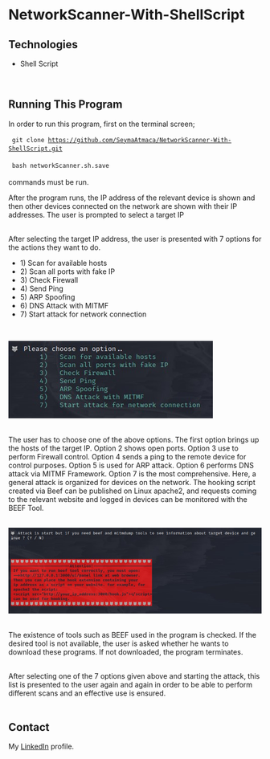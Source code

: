 # NetworkScanner-With-ShellScript

## Technologies
<ul>
<li> Shell Script </li>
</ul>

<br>

## Running This Program 
In order to run this program, first on the terminal screen; <br>

<code> git clone https://github.com/SeymaAtmaca/NetworkScanner-With-ShellScript.git </code> <br>
<code> bash networkScanner.sh.save </code> <br><br>
commands must be run. <br>

After the program runs, the IP address of the relevant device is shown and then other devices connected on the network are shown with their IP addresses. The user is prompted to select a target IP <br><br>

After selecting the target IP address, the user is presented with 7 options for the actions they want to do. <br>
<ul>
      <li> 1)   Scan for available hosts</li>
      <li>  2)   Scan all ports with fake IP</li>
      <li> 3)   Check Firewall</li>
      <li> 4)   Send Ping </li>
      <li> 5)   ARP Spoofing </li>
      <li> 6)   DNS Attack with MITMF </li>
      <li> 7)   Start attack for network connection</li>
</ul><br>

![1](https://github.com/SeymaAtmaca/NetworkScanner-With-ShellScript/blob/main/images/Options.jpg) <br><br>

The user has to choose one of the above options. The first option brings up the hosts of the target IP. Option 2 shows open ports. Option 3 use to perform Firewall control. Option 4 sends a ping to the remote device for control purposes. Option 5 is used for ARP attack. Option 6 performs DNS attack via MITMF Framework. Option 7 is the most comprehensive. Here, a general attack is organized for devices on the network. The hooking script created via Beef can be published on Linux apache2, and requests coming to the relevant website and logged in devices can be monitored with the BEEF Tool. <br><br>

![2](https://github.com/SeymaAtmaca/NetworkScanner-With-ShellScript/blob/main/images/Info.jpg) <br><br>

The existence of tools such as BEEF used in the program is checked. If the desired tool is not available, the user is asked whether he wants to download these programs. If not downloaded, the program terminates. <br><br>

After selecting one of the 7 options given above and starting the attack, this list is presented to the user again and again in order to be able to perform different scans and an effective use is ensured.
<br> <br>


## Contact

 My [LinkedIn](https://www.linkedin.com/in/%C5%9Feyma-atmaca-925b57195/) profile.
